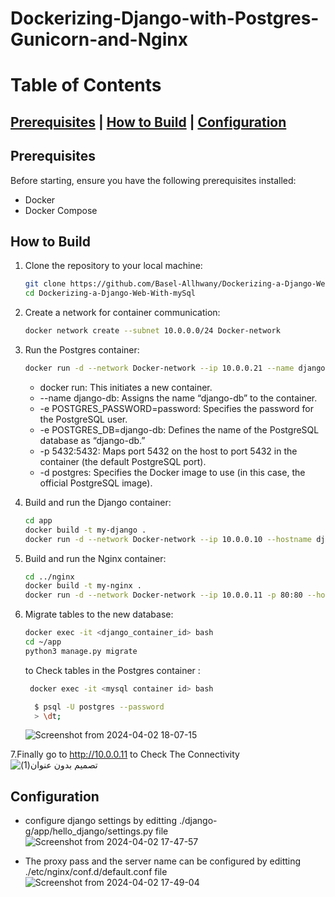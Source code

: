 # Dockerizing-Django-with-Postgres-Gunicorn-and-Nginx
# Table of Contents

## [Prerequisites](#prerequisites)        |  [How to Build](#how-to-build)      |    [Configuration](#configuration)

## Prerequisites

Before starting, ensure you have the following prerequisites installed:

- Docker
- Docker Compose

## How to Build

1. Clone the repository to your local machine:

    ```bash
    git clone https://github.com/Basel-Allhwany/Dockerizing-a-Django-Web-With-mySql.git
    cd Dockerizing-a-Django-Web-With-mySql
    ```
2. Create a network for container communication:

    ```bash
    docker network create --subnet 10.0.0.0/24 Docker-network
    ```
 3. Run the Postgres container:
    
    ```bash
    docker run -d --network Docker-network --ip 10.0.0.21 --name django-db -e POSTGRES_PASSWORD=password -e POSTGRES_DB=django-db -p 5432:5432 -d postgres
    ```
    - docker run: This initiates a new container.
    - --name django-db: Assigns the name “django-db” to the container.
    - -e POSTGRES_PASSWORD=password: Specifies the password for the PostgreSQL user.
    - -e POSTGRES_DB=django-db: Defines the name of the PostgreSQL database as “django-db.”
    - -p 5432:5432: Maps port 5432 on the host to port 5432 in the container (the default PostgreSQL port).
    - -d postgres: Specifies the Docker image to use (in this case, the official PostgreSQL image).

4. Build and run the Django container:

    ```bash
    cd app
    docker build -t my-django .
    docker run -d --network Docker-network --ip 10.0.0.10 --hostname django my-django
    ```

5. Build and run the Nginx container:

    ```bash
    cd ../nginx
    docker build -t my-nginx .
    docker run -d --network Docker-network --ip 10.0.0.11 -p 80:80 --hostname nginx my-nginx
    ```

6. Migrate tables to the new database:

    ```bash
    docker exec -it <django_container_id> bash
    cd ~/app
    python3 manage.py migrate
    ```
   to Check tables in the Postgres container :

     ```bash
      docker exec -it <mysql container id> bash

       $ psql -U postgres --password
       > \dt;
    ```
     ![Screenshot from 2024-04-02 18-07-15](https://github.com/Basel-Allhwany/Dockerizing-Django-with-Postgres-Gunicorn-and-Nginx/assets/165336853/54a7fd7a-dadc-481f-bf16-57142cb2456f)

7.Finally go to http://10.0.0.11 to Check The Connectivity  
![تصميم بدون عنوان(1)](https://github.com/Basel-Allhwany/Dockerizing-Django-with-Postgres-Gunicorn-and-Nginx/assets/165336853/c4891997-ded6-4fe2-b386-8cddf9dfd721)


    
## Configuration
- configure django settings by editting ./django-g/app/hello_django/settings.py file
![Screenshot from 2024-04-02 17-47-57](https://github.com/Basel-Allhwany/Dockerizing-Django-with-Postgres-Gunicorn-and-Nginx/assets/165336853/556b3586-c199-4279-9e1b-71c018e90611)

- The proxy pass and the server name can be configured by editting ./etc/nginx/conf.d/default.conf file
![Screenshot from 2024-04-02 17-49-04](https://github.com/Basel-Allhwany/Dockerizing-Django-with-Postgres-Gunicorn-and-Nginx/assets/165336853/21cc88be-c926-4f0e-b790-e98c0ee79076)


